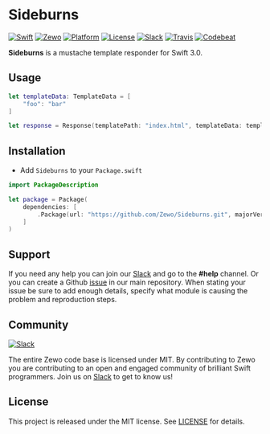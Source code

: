 # Sideburns

[![Swift][swift-badge]][swift-url]
[![Zewo][zewo-badge]][zewo-url]
[![Platform][platform-badge]][platform-url]
[![License][mit-badge]][mit-url]
[![Slack][slack-badge]][slack-url]
[![Travis][travis-badge]][travis-url]
[![Codebeat][codebeat-badge]][codebeat-url]

**Sideburns** is a mustache template responder for Swift 3.0.

## Usage

```swift
let templateData: TemplateData = [
    "foo": "bar"
]

let response = Response(templatePath: "index.html", templateData: templateData)
```

## Installation

- Add `Sideburns` to your `Package.swift`

```swift
import PackageDescription

let package = Package(
	dependencies: [
		.Package(url: "https://github.com/Zewo/Sideburns.git", majorVersion: 0, minor: 5)
	]
)
```

## Support

If you need any help you can join our [Slack](http://slack.zewo.io) and go to the **#help** channel. Or you can create a Github [issue](https://github.com/Zewo/Zewo/issues/new) in our main repository. When stating your issue be sure to add enough details, specify what module is causing the problem and reproduction steps.

## Community

[![Slack][slack-image]][slack-url]

The entire Zewo code base is licensed under MIT. By contributing to Zewo you are contributing to an open and engaged community of brilliant Swift programmers. Join us on [Slack](http://slack.zewo.io) to get to know us!

## License

This project is released under the MIT license. See [LICENSE](LICENSE) for details.

[swift-badge]: https://img.shields.io/badge/Swift-3.0-orange.svg?style=flat
[swift-url]: https://swift.org
[zewo-badge]: https://img.shields.io/badge/Zewo-0.5-FF7565.svg?style=flat
[zewo-url]: http://zewo.io
[platform-badge]: https://img.shields.io/badge/Platforms-OS%20X%20--%20Linux-lightgray.svg?style=flat
[platform-url]: https://swift.org
[mit-badge]: https://img.shields.io/badge/License-MIT-blue.svg?style=flat
[mit-url]: https://tldrlegal.com/license/mit-license
[slack-image]: http://s13.postimg.org/ybwy92ktf/Slack.png
[slack-badge]: https://zewo-slackin.herokuapp.com/badge.svg
[slack-url]: http://slack.zewo.io
[travis-badge]: https://travis-ci.org/Zewo/Sideburns.svg?branch=master
[travis-url]: https://travis-ci.org/Zewo/Sideburns
[codebeat-badge]: https://codebeat.co/badges/21f662d6-66a5-4df2-9c89-2e839a9ca240
[codebeat-url]: https://codebeat.co/projects/github-com-zewo-sideburns